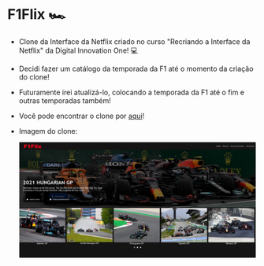 # F1Flix :racing_car:

* Clone da Interface da Netflix criado no curso "Recriando a Interface da Netflix" da Digital Innovation One! :computer:

* Decidi fazer um catálogo da temporada da F1 até o momento da criação do clone!

* Futuramente irei atualizá-lo, colocando a temporada da F1 até o fim e outras temporadas também!

* Você pode encontrar o clone por <a href="https://doglasrocha.github.io/f1_flix/">aqui</a>!

* Imagem do clone:

  <img src="img/f1_flix_screenshot.png" alt="F1Flix Screenshot">